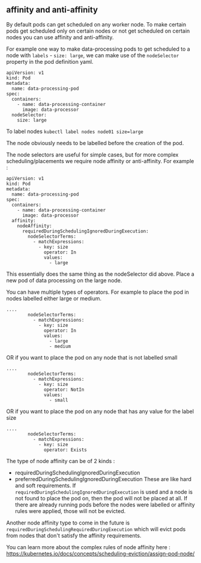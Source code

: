 ## affinity and anti-affinity

By default pods can get scheduled on any worker node.
To make certain pods get scheduled only on certain nodes or not get scheduled on certain nodes you can use affinity and anti-affinity.

For example one way to make data-processing pods to get scheduled to a node with `labels` - `size: large`,
we can make use of the `nodeSelector` property in the pod definition yaml.
```
apiVersion: v1
kind: Pod
metadata:
  name: data-processing-pod
spec:
  containers:
    - name: data-processing-container
      image: data-processor
  nodeSelector:
    size: large
```

To label nodes
`kubectl label nodes node01 size=large`

The node obviously needs to be labelled before the creation of the pod.

The node selectors are useful for simple cases, but for more complex scheduling/placements we require node affinity or anti-affinity.
For example :
```
apiVersion: v1
kind: Pod
metadata:
  name: data-processing-pod
spec:
  containers:
    - name: data-processing-container
      image: data-processor
  affinity:
    nodeAffinity:
      requiredDuringSchedulingIgnoredDuringExecution:
        nodeSelectorTerms:
          - matchExpressions:
            - key: size
              operator: In
              values:
                - large
```
This essentially does the same thing as the nodeSelector did above. Place a new pod of data processing on the large node.

You can have multiple types of operators. For example to place the pod in nodes labelled either large or medium.
```
....
        nodeSelectorTerms:
          - matchExpressions:
            - key: size
              operator: In
              values:
                - large
                - medium
```

OR if you want to place the pod on any node that is not labelled small

```
....
        nodeSelectorTerms:
          - matchExpressions:
            - key: size
              operator: NotIn
              values:
                - small
```

OR if you want to place the pod on any node that has any value for the label size

```
....
        nodeSelectorTerms:
          - matchExpressions:
            - key: size
              operator: Exists
```

The type of node affinity can be of 2 kinds :
  - requiredDuringSchedulingIgnoredDuringExecution
  - preferredDuringSchedulingIgnoredDuringExecution
These are like hard and soft requirements. If `requiredDuringSchedulingIgnoredDuringExecution` is used
and a node is not found to place the pod on, then the pod will not be placed at all. If there are already running pods
before the nodes were labelled or affinity rules were applied, those will not be evicted.

Another node affinity type to come in the future is `requiredDuringSchedulingRequiredDuringExecution`
which will evict pods from nodes that don't satisfy the affinity requirements.

You can learn more about the complex rules of node affinity here : https://kubernetes.io/docs/concepts/scheduling-eviction/assign-pod-node/
